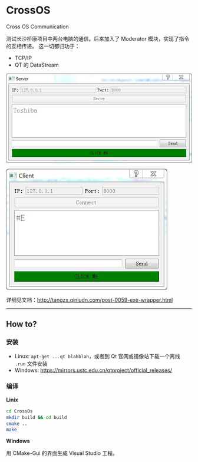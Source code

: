 # CrossOS
Cross OS Communication

测试长沙桥康项目中两台电脑的通信。后来加入了 Moderator 模块，实现了指令的互相传递。
这一切都归功于：

  * TCP/IP
  * QT 的 DataStream

![](img/server.jpg)

![](img/client.jpg)

详细见文档：<http://tangzx.qiniudn.com/post-0059-exe-wrapper.html>

---

## How to?

### 安装

- Linux: `apt-get ...qt blahblah`，或者到 Qt 官网或镜像站下载一个离线 `.run` 文件安装
- Windows: <https://mirrors.ustc.edu.cn/qtproject/official_releases/>

### 编译
**Linix**

```bash
cd CrossOs
mkdir build && cd build
cmake ..
make
```

**Windows**

用 CMake-Gui 的界面生成 Visual Studio 工程。
